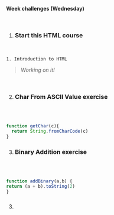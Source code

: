 **Week challenges (Wednesday)**

<br>

1. ### Start this HTML course

<br>

    1. Introduction to HTML


>*Working on it!*

<br>

2. ### Char From ASCII Value exercise

<br>

```JavaScript

function getChar(c){
  return String.fromCharCode(c)
}
```

3. ### Binary Addition exercise

<br>

```JavaScript

function addBinary(a,b) {
return (a + b).toString(2)
}
```

3. ### 



